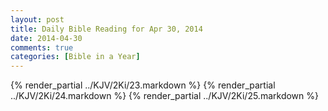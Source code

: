 ```yaml
---
layout: post
title: Daily Bible Reading for Apr 30, 2014
date: 2014-04-30
comments: true
categories: [Bible in a Year]
---
```

{% render_partial ../KJV/2Ki/23.markdown %}
{% render_partial ../KJV/2Ki/24.markdown %}
{% render_partial ../KJV/2Ki/25.markdown %}
